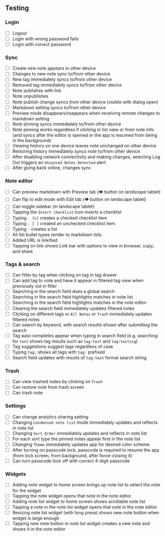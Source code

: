 ## Testing

### Login

- [ ] Logout
- [ ] Login with wrong password fails
- [ ] Login with correct password

### Sync

- [ ] Create new note appears in other device
- [ ] Changes to new note sync to/from other device
- [ ] New tag immediately syncs to/from other device
- [ ] Removed tag immediately syncs to/from other device
- [ ] Note publishes with link
- [ ] Note unpublishes
- [ ] Note publish change syncs _from_ other device (visible with dialog open)
- [ ] Markdown setting syncs to/from other device
- [ ] Preview mode disappears/reappears when receiving remote changes to markdown setting
- [ ] Note pinning syncs immediately to/from other device
- [ ] Note pinning works regardless if clicking in list view or from note info (and syncs after the editor is opened or the app is resumed from being in the background)
- [ ] Viewing history on one device leaves note unchanged on other device
- [ ] Restoring history immediately syncs note to/from other device
- [ ] After disabling network connectivity and making changes, selecting Log Out triggers an `Unsynced Notes Detected` alert
- [ ] After going back online, changes sync

### Note editor

- [ ] Can preview markdown with Preview tab (👁 button on landscape tablet)
- [ ] Can flip to edit mode with Edit tab (👁 button on landscape tablet)
- [ ] Can toggle sidebar (in landscape tablet)
- [ ] Tapping the `Insert checklist` icon inserts a checklist
- [ ] Typing `- [x]` creates a checked checklist item
- [ ] Typing `- [ ]` created an unchecked checklist item
- [ ] Typing `-` creates a list
- [ ] All list bullet types render to markdown lists
- [ ] Added URL is linkified
- [ ] Tapping on link shows Link bar with options to view in browser, copy, and share

### Tags & search

- [ ] Can filter by tag when clicking on tag in tag drawer
- [ ] Can add tag to note and have it appear in filtered tag view when previously not in filter
- [ ] Searching in the search field does a global search
- [ ] Searching in the search field highlights matches in note list
- [ ] Searching in the search field highlights matches in the note editor
- [ ] Clearing the search field immediately updates filtered notes
- [ ] Clicking on different tags or `All Notes` or `Trash` immediately updates filtered notes
- [ ] Can search by keyword, with search results shown after submitting the search
- [ ] Tag auto-completes appear when typing in search field (e.g. searching for `test` shows tag results such as `tag:test` and `tag:testing`)
- [ ] Tag suggestions suggest tags regardless of case
- [ ] Typing `tag:` shows all tags with `tag:` prefixed
- [ ] Search field updates with results of `tag:test` format search string

### Trash

- [ ] Can view trashed notes by clicking on `Trash`
- [ ] Can restore note from trash screen
- [ ] Can trash note

### Settings

- [ ] Can change analytics sharing setting
- [ ] Changing `Condensed note list` mode immediately updates and reflects in note list
- [ ] Changing `Sort Order` immediately updates and reflects in note list
- [ ] For each sort type the pinned notes appear first in the note list
- [ ] Changing `Theme` immediately updates app for desired color scheme
- [ ] After turning on passcode lock, passcode is required to resume the app (from lock screen, from background, after force-closing it)
- [ ] Can turn passcode lock off with correct 4-digit passcode

### Widgets

- [ ] Adding note widget to home screen brings up note list to select the note for the widget
- [ ] Tapping the note widget opens that note in the note editor
- [ ] Adding note list widget to home screen shows scrollable note list
- [ ] Tapping a note in the note list widget opens that note in the note editor
- [ ] Resizing note list widget (with long press) shows new note button when widget is large enough
- [ ] Tapping new note button in note list widget creates a new note and shows it in the note editor
